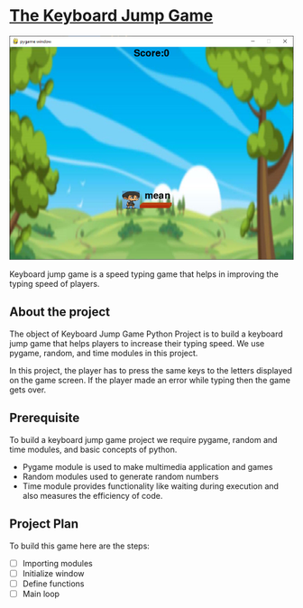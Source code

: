 # [The Keyboard Jump Game](https://data-flair.training/blogs/keyboard-jump-game-in-python/)

![img.png](img.png)

Keyboard jump game is a speed typing game that helps in improving the typing 
speed of players.

## About the project

The object of Keyboard Jump Game Python Project is to build a keyboard jump 
game that helps players to increase their typing speed. We use pygame, 
random, and time modules in this project.

In this project, the player has to press the same keys to the letters 
displayed on the game screen. If the player made an error while typing then 
the game gets over.

## Prerequisite

To build a keyboard jump game project we require pygame, random and time 
modules, and basic concepts of python.

- Pygame module is used to make multimedia application and games
- Random modules used to generate random numbers
- Time module provides functionality like waiting during execution and also 
   measures the efficiency of code.

## Project Plan

To build this game here are the steps:

- [ ] Importing modules
- [ ] Initialize window
- [ ] Define functions
- [ ] Main loop